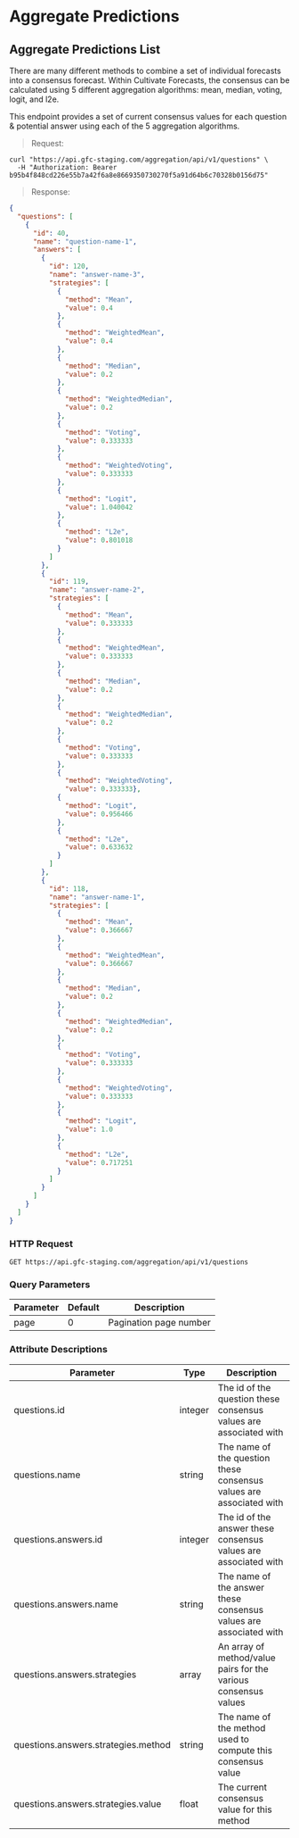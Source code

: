 # Aggregate Predictions

## Aggregate Predictions List

There are many different methods to combine a set of individual forecasts into a consensus forecast. Within Cultivate Forecasts, the consensus can be calculated using 5 different aggregation algorithms: mean, median, voting, logit, and l2e.  

This endpoint provides a set of current consensus values for each question & potential answer using each of the 5 aggregation algorithms.

> Request:

```shell
curl "https://api.gfc-staging.com/aggregation/api/v1/questions" \
  -H "Authorization: Bearer b95b4f848cd226e55b7a42f6a8e8669350730270f5a91d64b6c70328b0156d75"
```

> Response:

```json
{
  "questions": [
    {
      "id": 40,
      "name": "question-name-1",
      "answers": [
        {
          "id": 120,
          "name": "answer-name-3",
          "strategies": [
            {
              "method": "Mean",
              "value": 0.4
            },
            {
              "method": "WeightedMean",
              "value": 0.4
            },
            {
              "method": "Median",
              "value": 0.2
            },
            {
              "method": "WeightedMedian",
              "value": 0.2
            },
            {
              "method": "Voting",
              "value": 0.333333
            },
            {
              "method": "WeightedVoting",
              "value": 0.333333
            },
            {
              "method": "Logit",
              "value": 1.040042
            },
            {
              "method": "L2e",
              "value": 0.801018
            }
          ]
        },
        {
          "id": 119,
          "name": "answer-name-2",
          "strategies": [
            {
              "method": "Mean",
              "value": 0.333333
            },
            {
              "method": "WeightedMean",
              "value": 0.333333
            },
            {
              "method": "Median",
              "value": 0.2
            },
            {
              "method": "WeightedMedian",
              "value": 0.2
            },
            {
              "method": "Voting",
              "value": 0.333333
            },
            {
              "method": "WeightedVoting",
              "value": 0.333333},
            {
              "method": "Logit",
              "value": 0.956466
            },
            {
              "method": "L2e",
              "value": 0.633632
            }
          ]
        },
        {
          "id": 118,
          "name": "answer-name-1",
          "strategies": [
            {
              "method": "Mean",
              "value": 0.366667
            },
            {
              "method": "WeightedMean",
              "value": 0.366667
            },
            {
              "method": "Median",
              "value": 0.2
            },
            {
              "method": "WeightedMedian",
              "value": 0.2
            },
            {
              "method": "Voting",
              "value": 0.333333
            },
            {
              "method": "WeightedVoting",
              "value": 0.333333
            },
            {
              "method": "Logit",
              "value": 1.0
            },
            {
              "method": "L2e",
              "value": 0.717251
            }
          ]
        }
      ]
    }
  ]
}
```

### HTTP Request

`GET https://api.gfc-staging.com/aggregation/api/v1/questions`

### Query Parameters

Parameter | Default | Description
--------- | ------- | -----------
page | 0 | Pagination page number

### Attribute Descriptions

Parameter | Type | Description
--------- | ------- | -----------
questions.id | integer | The id of the question these consensus values are associated with
questions.name | string | The name of the question these consensus values are associated with
questions.answers.id | integer | The id of the answer these consensus values are associated with
questions.answers.name | string | The name of the answer these consensus values are associated with
questions.answers.strategies | array | An array of method/value pairs for the various consensus values
questions.answers.strategies.method | string | The name of the method used to compute this consensus value
questions.answers.strategies.value | float | The current consensus value for this method
